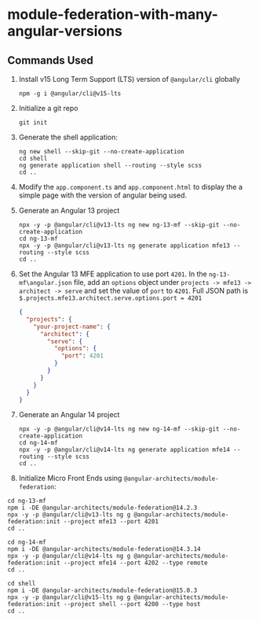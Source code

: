 # module-federation-with-many-angular-versions

## Commands Used

1. Install v15 Long Term Support (LTS) version of `@angular/cli` globally

    ```shell
    npm -g i @angular/cli@v15-lts
    ```

1. Initialize a git repo

    ```shell
    git init
    ```

1. Generate the shell application:

    ```shell
    ng new shell --skip-git --no-create-application
    cd shell
    ng generate application shell --routing --style scss
    cd ..
    ```

1. Modify the `app.component.ts` and `app.component.html` to display the a simple page with the version of angular being used.

1. Generate an Angular 13 project

    ```shell
    npx -y -p @angular/cli@v13-lts ng new ng-13-mf --skip-git --no-create-application
    cd ng-13-mf
    npx -y -p @angular/cli@v13-lts ng generate application mfe13 --routing --style scss
    cd ..
    ```

1. Set the Angular 13 MFE application to use port `4201`. In the `ng-13-mf\angular.json` file, add an `options` object under `projects -> mfe13 -> architect -> serve` and set the value of `port` to `4201`. Full JSON path is `$.projects.mfe13.architect.serve.options.port = 4201`

    ```json
    {
      "projects": {
        "your-project-name": {
          "architect": {
            "serve": {
              "options": {
                "port": 4201
              }
            }
          }
        }
      }
    }
    ```

1. Generate an Angular 14 project

    ```shell
    npx -y -p @angular/cli@v14-lts ng new ng-14-mf --skip-git --no-create-application
    cd ng-14-mf
    npx -y -p @angular/cli@v14-lts ng generate application mfe14 --routing --style scss
    cd ..
    ```

1. Initialize Micro Front Ends using `@angular-architects/module-federation`:

```shell
cd ng-13-mf
npm i -DE @angular-architects/module-federation@14.2.3
npx -y -p @angular/cli@v13-lts ng g @angular-architects/module-federation:init --project mfe13 --port 4201
cd ..

cd ng-14-mf
npm i -DE @angular-architects/module-federation@14.3.14
npx -y -p @angular/cli@v14-lts ng g @angular-architects/module-federation:init --project mfe14 --port 4202 --type remote
cd ..

cd shell
npm i -DE @angular-architects/module-federation@15.0.3
npx -y -p @angular/cli@v15-lts ng g @angular-architects/module-federation:init --project shell --port 4200 --type host
cd ..
```
